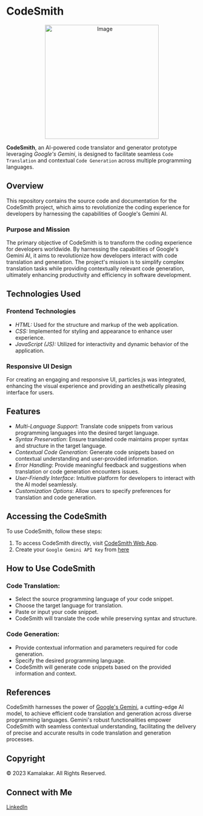 # CodeSmith

<p align="center">
  <img src='https://github.com/Sgvkamalakar/CodeSmith/assets/103712713/c29fef71-fe12-4849-9862-3e8c441d9218' alt="Image" width="300" height="300">
</p>

**CodeSmith**, an AI-powered code translator and generator prototype leveraging _Google's Gemini_, is designed to facilitate seamless `Code Translation` and contextual `Code Generation` across multiple programming languages.


## Overview
This repository contains the source code and documentation for the CodeSmith project, which aims to revolutionize the coding experience for developers by harnessing the capabilities of Google's Gemini AI.

### Purpose and Mission
The primary objective of CodeSmith is to transform the coding experience for developers worldwide. By harnessing the capabilities of Google's Gemini AI, it aims to revolutionize how developers interact with code translation and generation. The project's mission is to simplify complex translation tasks while providing contextually relevant code generation, ultimately enhancing productivity and efficiency in software development.

## Technologies Used

### Frontend Technologies
- *HTML:* Used for the structure and markup of the web application.
- *CSS:* Implemented for styling and appearance to enhance user experience.
- *JavaScript (JS):* Utilized for interactivity and dynamic behavior of the application.

### Responsive UI Design
For creating an engaging and responsive UI, particles.js was integrated, enhancing the visual experience and providing an aesthetically pleasing interface for users.

## Features

- *Multi-Language Support*: Translate code snippets from various programming languages into the desired target language.
- *Syntax Preservation*: Ensure translated code maintains proper syntax and structure in the target language.
- *Contextual Code Generation*: Generate code snippets based on contextual understanding and user-provided information.
- *Error Handling*: Provide meaningful feedback and suggestions when translation or code generation encounters issues.
- *User-Friendly Interface*: Intuitive platform for developers to interact with the AI model seamlessly.
- *Customization Options*: Allow users to specify preferences for translation and code generation.

## Accessing the CodeSmith

To use CodeSmith, follow these steps:

1. To access CodeSmith directly, visit [CodeSmith Web App](https://your-web-app-url.com).
2. Create your `Google Gemini API Key` from [here](https://makersuite.google.com/app/apikey)

## How to Use CodeSmith

### Code Translation:

- Select the source programming language of your code snippet.
- Choose the target language for translation.
- Paste or input your code snippet.
- CodeSmith will translate the code while preserving syntax and structure.

### Code Generation:

- Provide contextual information and parameters required for code generation.
- Specify the desired programming language.
- CodeSmith will generate code snippets based on the provided information and context.

## References
CodeSmith harnesses the power of [Google's Gemini](https://cloud.google.com/gemini), a cutting-edge AI model, to achieve efficient code translation and generation across diverse programming languages. Gemini's robust functionalities empower CodeSmith with seamless contextual understanding, facilitating the delivery of precise and accurate results in code translation and generation processes.

## Copyright
© 2023 Kamalakar. All Rights Reserved.

## Connect with Me
[LinkedIn](https://www.linkedin.com/in/sgvkamalakar)

